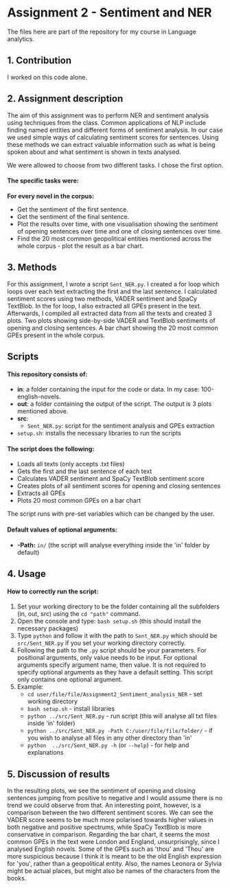 # Assignment 2 - Sentiment and NER

The files here are part of the repository for my course in Language analytics.

## 1. Contribution
I worked on this code alone. 

## 2. Assignment description
The aim of this assignment was to perform NER and sentiment analysis using techniques from the class. Common applications of NLP include finding named entities and different forms of sentiment analysis. In our case we used simple ways of calculating sentiment scores for sentences. Using these methods we can extract valuable information such as what is being spoken about and what sentiment is shown in texts analysed. 

We were allowed to choose from two different tasks. I chose the first option. 

#### The specific tasks were:
**For every novel in the corpus:**
- Get the sentiment of the first sentence.
- Get the sentiment of the final sentence.
- Plot the results over time, with one visualisation showing the sentiment of opening sentences over time and one of closing sentences over time.
- Find the 20 most common geopolitical entities mentioned across the whole corpus - plot the result as a bar chart.

## 3. Methods
For this assignment, I wrote a script `Sent_NER.py`. I created a for loop which loops over each text extracting the first and the last sentence. I calculated sentiment scores using two methods, VADER sentiment and SpaCy TextBlob. In the for loop, I also extracted all GPEs present in the text. Afterwards, I compiled all extracted data from all the texts and created 3 plots. Two plots showing side-by-side VADER and TextBlob sentiments of opening and closing sentences. A bar chart showing the 20 most common GPEs present in the whole corpus. 

## Scripts
#### This repository consists of:
- **in**: a folder containing the input for the code or data. In my case: 100-english-novels.
- **out**: a folder containing the output of the script. The output is 3 plots mentioned above.
- **src**:
  - `Sent_NER.py`: script for the sentiment analysis and GPEs extraction
- `setup.sh`: installs the necessary libraries to run the scripts

#### The script does the following:
- Loads all texts (only accepts .txt files)
- Gets the first and the last sentence of each text
- Calculates VADER sentiment and SpaCy TextBlob sentiment score
- Creates plots of all sentiment scores for opening and closing sentences
- Extracts all GPEs
- Plots 20 most common GPEs on a bar chart

The script runs with pre-set variables which can be changed by the user. 

#### Default values of optional arguments:
- **-Path:** `in/` (the script will analyse everything inside the 'in' folder by default)

## 4. Usage
#### How to correctly run the script:
1. Set your working directory to be the folder containing all the subfolders (in, out, src) using the `cd "path"` command.
2. Open the console and type: `bash setup.sh` (this should install the necessary packages)
3. Type `python` and follow it with the path to `Sent_NER.py` which should be `src/Sent_NER.py` if you set your working directory correctly.
4. Following the path to the `.py` script should be your parameters. For positional arguments, only value needs to be input. For optional arguments specify argument name, then value. It is not required to specify optional arguments as they have a default setting. This script only contains one optional argument.
5. Example: 
   - `cd user/file/file/Assignment2_Sentiment_analysis_NER` - set working directory
   - `bash setup.sh` - install libraries
   - `python ../src/Sent_NER.py` - run script (this will analyse all txt files inside 'in' folder)
   - `python ../src/Sent_NER.py -Path C:/user/file/file/folder/` - if you wish to analyse all files in any other directory than 'in'
   - `python  ../src/Sent_NER.py -h` (or `--help`) - for help and explanations

## 5. Discussion of results
In the resulting plots, we see the sentiment of opening and closing sentences jumping from positive to negative and I would assume there is no trend we could observe from that. An interesting point, however, is a comparison between the two different sentiment scores. We can see the VADER score seems to be much more polarised towards higher values in both negative and positive spectrums, while SpaCy TextBlob is more conservative in comparison. Regarding the bar chart, it seems the most common GPEs in the text were London and England, unsurprisingly, since I analysed English novels. Some of the GPEs such as 'thou' and 'Thou' are more suspicious because I think it is meant to be the old English expression for 'you', rather than a geopolitical entity. Also, the names Leonora or Sylvia might be actual places, but might also be names of the characters from the books.
